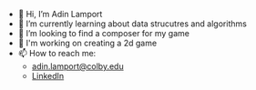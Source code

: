 - 👋 Hi, I’m Adin Lamport
- 🌱 I’m currently learning about data strucutres and algorithms
- 🎼 I’m looking to find a composer for my game
- 🎯 I'm working on creating a 2d game
- 📫 How to reach me:
  - adin.lamport@colby.edu
  - <a href="https://www.linkedin.com/in/adin-lamport-618853231/"> LinkedIn </a>

<!-- - 👀 I’m interested in game design  -->

